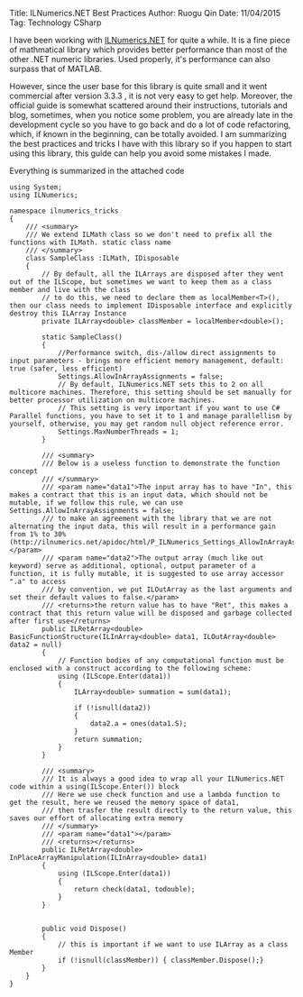 Title: ILNumerics.NET Best Practices
Author: Ruogu Qin
Date: 11/04/2015
Tag: Technology
     CSharp

I have been working with [ILNumerics.NET](http://ilnumerics.net/) for quite a while. It is a fine piece of mathmatical library which provides better performance than most of the other .NET numeric libraries. Used properly, it's performance can also surpass that of MATLAB.

However, since the user base for this library is quite small and it went commercial after version 3.3.3 , it is not very easy to get help. Moreover, the official guide is somewhat scattered around their instructions, tutorials and blog, sometimes, when you notice some problem, you are already late in the development cycle so you have to go back and do a lot of code refactoring, which, if known in the beginning, can be totally avoided. I am summarizing the best practices and tricks I have with this library so if you happen to start using this library, this guide can help you avoid some mistakes I made.

Everything is summarized in the attached code

~~~~{.csharp}
using System;
using ILNumerics;

namespace ilnumerics_tricks
{
    /// <summary>
    /// We extend ILMath class so we don't need to prefix all the functions with ILMath. static class name
    /// </summary>
    class SampleClass :ILMath, IDisposable
    {
        // By default, all the ILArrays are disposed after they went out of the ILScope, but sometimes we want to keep them as a class member and live with the class
        // to do this, we need to declare them as localMember<T>(), then our class needs to implement IDisposable interface and explicitly destroy this ILArray Instance
        private ILArray<double> classMember = localMember<double>();

        static SampleClass()
        {
            //Performance switch, dis-/allow direct assignments to input parameters - brings more efficient memory management, default: true (safer, less efficient)
            Settings.AllowInArrayAssignments = false;
            // By default, ILNumerics.NET sets this to 2 on all multicore machines. Therefore, this setting should be set manually for better processor utilization on multicore machines.
            // This setting is very important if you want to use C# Parallel functions, you have to set it to 1 and manage parallellism by yourself, otherwise, you may get random null object reference error.
            Settings.MaxNumberThreads = 1;
        }

        /// <summary>
        /// Below is a useless function to demonstrate the function concept
        /// </summary>
        /// <param name="data1">The input array has to have "In", this makes a contract that this is an input data, which should not be mutable, if we follow this rule, we can use Settings.AllowInArrayAssignments = false;
        /// to make an agreement with the library that we are not alternating the input data, this will result in a performance gain from 1% to 30%(http://ilnumerics.net/apidoc/html/P_ILNumerics_Settings_AllowInArrayAssignments.htm)</param>
        /// <param name="data2">The output array (much like out keyword) serve as additional, optional, output parameter of a function, it is fully mutable, it is suggested to use array accessor ".a" to access
        /// by convention, we put ILOutArray as the last arguments and set their default values to false.</param>
        /// <returns>the return value has to have "Ret", this makes a contract that this return value will be disposed and garbage collected after first use</returns>
        public ILRetArray<double> BasicFunctionStructure(ILInArray<double> data1, ILOutArray<double> data2 = null)
        {
            // Function bodies of any computational function must be enclosed with a construct according to the following scheme:
            using (ILScope.Enter(data1))
            {
                ILArray<double> summation = sum(data1);

                if (!isnull(data2))
                {
                    data2.a = ones(data1.S);
                }
                return summation;
            }
        }

        /// <summary>
        /// It is always a good idea to wrap all your ILNumerics.NET code within a using(ILScope.Enter()) block
        /// Here we use check function and use a lambda function to get the result, here we reused the memory space of data1,
        /// then trasfer the result directly to the return value, this saves our effort of allocating extra memory
        /// </summary>
        /// <param name="data1"></param>
        /// <returns></returns>
        public ILRetArray<double> InPlaceArrayManipulation(ILInArray<double> data1)
        {
            using (ILScope.Enter(data1))
            {
                return check(data1, todouble);
            }
        }


        public void Dispose()
        {
            // this is important if we want to use ILArray as a class Member
            if (!isnull(classMember)) { classMember.Dispose();}
        }
    }
}

~~~~
